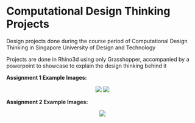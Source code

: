 # Computational Design Thinking Projects

Design projects done during the course period of Computational Design Thinking in Singapore University of Design and Technology

Projects are done in Rhino3d using only Grasshopper, accompanied by a powerpoint to showcase to explain the design thinking behind it

**Assignment 1 Example Images:**

<p align="center">
  <img src="https://i.imgur.com/SX8juR2.jpg">
  <img src="https://i.imgur.com/zJU4rbm.jpg">
</p>

**Assignment 2 Example Images:**
  
<p align="center">
  <img src="https://i.imgur.com/yeuYkrt.jpg">
</p>
